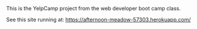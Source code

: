 This is the YelpCamp project from the web developer boot camp class.

See this site running at: https://afternoon-meadow-57303.herokuapp.com/
